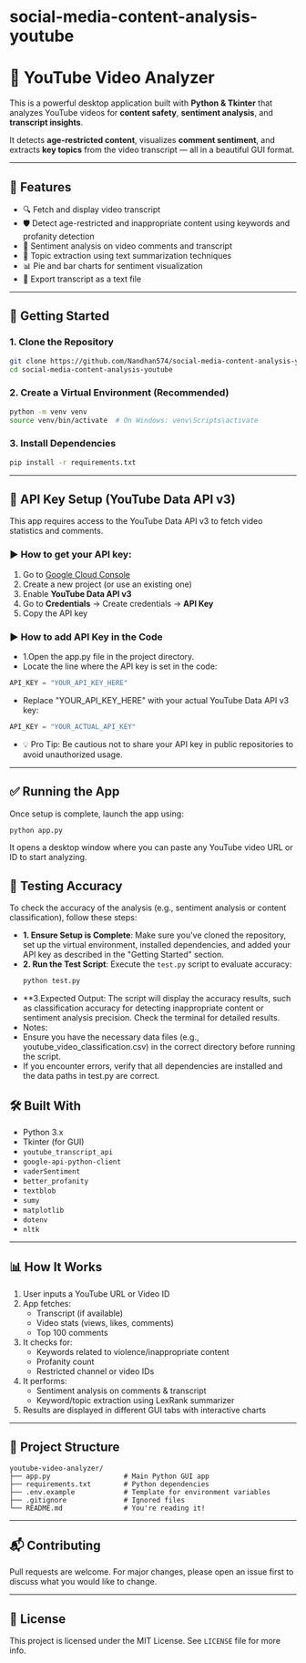 # social-media-content-analysis-youtube

# 🎥 YouTube Video Analyzer

This is a powerful desktop application built with **Python & Tkinter** that analyzes YouTube videos for **content safety**, **sentiment analysis**, and **transcript insights**.

It detects **age-restricted content**, visualizes **comment sentiment**, and extracts **key topics** from the video transcript — all in a beautiful GUI format.

---

## 🧰 Features

- 🔍 Fetch and display video transcript
- 🛡️ Detect age-restricted and inappropriate content using keywords and profanity detection
- 💬 Sentiment analysis on video comments and transcript
- 🧠 Topic extraction using text summarization techniques
- 📊 Pie and bar charts for sentiment visualization
- 📝 Export transcript as a text file

---

## 🚀 Getting Started

### 1. Clone the Repository
```bash
git clone https://github.com/Nandhan574/social-media-content-analysis-youtube.git
cd social-media-content-analysis-youtube
```

### 2. Create a Virtual Environment (Recommended)
```bash
python -m venv venv
source venv/bin/activate  # On Windows: venv\Scripts\activate
```

### 3. Install Dependencies
```bash
pip install -r requirements.txt
```

---

## 🔑 API Key Setup (YouTube Data API v3)

This app requires access to the YouTube Data API v3 to fetch video statistics and comments.

### ▶️ How to get your API key:

1. Go to [Google Cloud Console](https://console.cloud.google.com/)
2. Create a new project (or use an existing one)
3. Enable **YouTube Data API v3**
4. Go to **Credentials** → Create credentials → **API Key**
5. Copy the API key

### ▶️ How to add API Key in the Code

- 1.Open the app.py file in the project directory.
- Locate the line where the API key is set in the code:
```python
API_KEY = "YOUR_API_KEY_HERE"
```
- Replace "YOUR_API_KEY_HERE" with your actual YouTube Data API v3 key:
```python
API_KEY = "YOUR_ACTUAL_API_KEY"
```
- 💡 Pro Tip: Be cautious not to share your API key in public repositories to avoid unauthorized usage.

---

## ✅ Running the App

Once setup is complete, launch the app using:

```bash
python app.py
```

It opens a desktop window where you can paste any YouTube video URL or ID to start analyzing.

## 🧪 Testing Accuracy

To check the accuracy of the analysis (e.g., sentiment analysis or content classification), follow these steps:

- **1. Ensure Setup is Complete**: Make sure you've cloned the repository, set up the virtual environment, installed dependencies, and added your API key as described in the "Getting Started" section.
- **2. Run the Test Script**: Execute the `test.py` script to evaluate accuracy:
  ```bash
  python test.py
  ```
- **3.Expected Output: The script will display the accuracy results, such as classification accuracy for detecting inappropriate content or sentiment analysis precision. Check the terminal for detailed results.
- Notes:
- Ensure you have the necessary data files (e.g., youtube_video_classification.csv) in the correct directory before running the script.
- If you encounter errors, verify that all dependencies are installed and the data paths in test.py are correct.
  

## 🛠️ Built With

- Python 3.x
- Tkinter (for GUI)
- `youtube_transcript_api`
- `google-api-python-client`
- `vaderSentiment`
- `better_profanity`
- `textblob`
- `sumy`
- `matplotlib`
- `dotenv`
- `nltk`

---

## 📊 How It Works

1. User inputs a YouTube URL or Video ID
2. App fetches:
   - Transcript (if available)
   - Video stats (views, likes, comments)
   - Top 100 comments
3. It checks for:
   - Keywords related to violence/inappropriate content
   - Profanity count
   - Restricted channel or video IDs
4. It performs:
   - Sentiment analysis on comments & transcript
   - Keyword/topic extraction using LexRank summarizer
5. Results are displayed in different GUI tabs with interactive charts

---

## 📁 Project Structure

```
youtube-video-analyzer/
├── app.py                  # Main Python GUI app
├── requirements.txt        # Python dependencies
├── .env.example            # Template for environment variables
├── .gitignore              # Ignored files
└── README.md               # You're reading it!
```



---

## 📬 Contributing

Pull requests are welcome. For major changes, please open an issue first to discuss what you would like to change.

---

## 📄 License

This project is licensed under the MIT License. See `LICENSE` file for more info.
